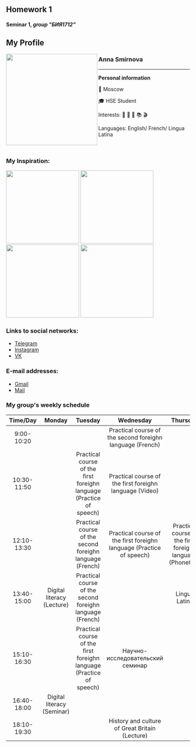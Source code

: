 ## Homework 1
#### Seminar 1, _group "БИЯ1712"_

## My Profile 
<img src="https://pp.userapi.com/c637725/v637725238/41f6d/Mcc4RwIDMxc.jpg" width="250" height="250" align="left"/> 

### **Anna Smirnova** 
* * *
**Personal information**

:milky_way: Moscow

:mortar_board: HSE Student

Interests: :musical_note: :musical_keyboard: :basketball: :books: :clapper:

Languages: English/ French/ Lingua Latina 

<br clear="all"/> 

  
### My Inspiration:
<img src="https://pp.userapi.com/c841030/v841030913/55ee4/7ctHybpbAxY.jpg" width="200" height="200" />             <img src="https://pp.userapi.com/c834301/v834301156/41a5e/uPowXJlQMes.jpg" width="200" height="200" />             <img src="https://pp.userapi.com/c840025/v840025156/1d3be/7C6qm1nLc48.jpg" width="200" height="200" />             <img src="https://pp.userapi.com/c639429/v639429962/61026/bxv1aUL0dHU.jpg" width="200" height="200" />




### Links to social networks:
* [Telegram](https://t.me/annushc)
* [Instagram](https://www.instagram.com/annushc/)
* [VK](https://vk.com/annushc)
### E-mail addresses:
* [Gmail](mailto:annushc@gmail.ru)
* [Mail](mailto:annushc@mail.ru)

### My group's weekly schedule

Time/Day|Monday|Tuesday|Wednesday|Thursday|Friday|Saturday
:---:|:---:|:---:|:---:|:---:|:---:|:---:|
|9:00-10:20|||Practical course of the second foreighn language (French)
10:30-11:50||Practical course of the first foreighn language (Practice of speech)|Practical course of the first foreighn language (Video)||Practical course of the first foreighn language (Grammar)|
12:10-13:30||Practical course of the second foreighn language (French)|Practical course of the first foreighn language (Practice of speech)|Practical course of the first foreighn language (Phonetics)|Practical course of the first foreighn language (Grammar)|
13:40-15:00|Digital literacy (Lecture)|Practical course of the second foreighn language (French)||Lingua Latina||
15:10-16:30||Practical course of the first foreighn language (Practice of speech)|Научно-исследовательский семинар||History and culture of Great Britain (Seminar)|
16:40-18:00|Digital literacy (Seminar)||||
18:10-19:30|||History and culture of Great Britain (Lecture)|||


